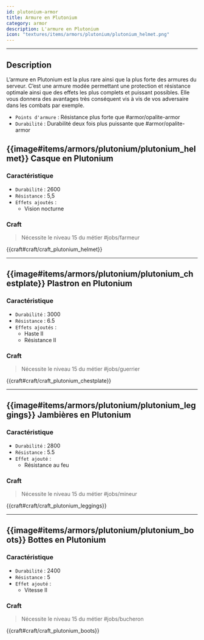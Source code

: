 ```yaml
---
id: plutonium-armor
title: Armure en Plutonium
category: armor
description: L'armure en Plutonium 
icon: "textures/items/armors/plutonium/plutonium_helmet.png"
---
```

___

## Description 

L’armure en Plutonium est la plus rare ainsi que la plus forte des armures du serveur. 
C’est une armure modée permettant une protection et résistance optimale ainsi que des effets les plus complets et puissant possibles. 
Elle vous donnera des avantages très conséquent vis à vis de vos adversaire dans les combats par exemple. 

- ``Points d'armure`` : Résistance plus forte que #armor/opalite-armor
- ``Durabilité`` : Durabilité deux fois plus puissante que #armor/opalite-armor
 

## {{image#items/armors/plutonium/plutonium_helmet}} Casque en Plutonium

### Caractéristique

- ``Durabilité`` : 2600
- ``Résistance`` : 5,5
- ``Effets ajoutés`` : 
    * Vision nocturne

### Craft 

> Nécessite le niveau 15 du métier #jobs/farmeur

{{craft#craft/craft_plutonium_helmet}} 

---

## {{image#items/armors/plutonium/plutonium_chestplate}} Plastron en Plutonium

### Caractéristique

- ``Durabilité`` : 3000
- ``Résistance`` : 6.5
- ``Effets ajoutés`` : 
    * Haste II
    * Résistance II

### Craft 

> Nécessite le niveau 15 du métier #jobs/guerrier

{{craft#craft/craft_plutonium_chestplate}} 

---

## {{image#items/armors/plutonium/plutonium_leggings}} Jambières en Plutonium

### Caractéristique

- ``Durabilité`` : 2800
- ``Résistance`` : 5.5
- ``Effet ajouté`` : 
    * Résistance au feu

### Craft 

> Nécessite le niveau 15 du métier #jobs/mineur

{{craft#craft/craft_plutonium_leggings}} 

---

## {{image#items/armors/plutonium/plutonium_boots}} Bottes en Plutonium

### Caractéristique

- ``Durabilité`` : 2400
- ``Résistance`` : 5
- ``Effet ajouté`` : 
    * Vitesse II

### Craft 

> Nécessite le niveau 15 du métier #jobs/bucheron

{{craft#craft/craft_plutonium_boots}} 
